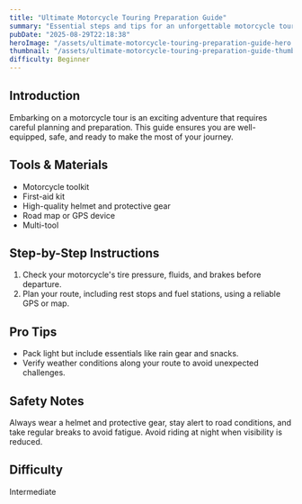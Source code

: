 ```yaml
---
title: "Ultimate Motorcycle Touring Preparation Guide"
summary: "Essential steps and tips for an unforgettable motorcycle touring experience"
pubDate: "2025-08-29T22:18:38"
heroImage: "/assets/ultimate-motorcycle-touring-preparation-guide-hero.jpg"
thumbnail: "/assets/ultimate-motorcycle-touring-preparation-guide-thumb.jpg"
difficulty: Beginner
---
```


<h2>Introduction</h2>
<p>Embarking on a motorcycle tour is an exciting adventure that requires careful planning and preparation. This guide ensures you are well-equipped, safe, and ready to make the most of your journey.</p>
<h2>Tools & Materials</h2>
<ul>
  <li>Motorcycle toolkit</li>
  <li>First-aid kit</li>
  <li>High-quality helmet and protective gear</li>
  <li>Road map or GPS device</li>
  <li>Multi-tool</li>
</ul>
<h2>Step-by-Step Instructions</h2>
<ol>
  <li>Check your motorcycle's tire pressure, fluids, and brakes before departure.</li>
  <li>Plan your route, including rest stops and fuel stations, using a reliable GPS or map.</li>
</ol>
<h2>Pro Tips</h2>
<ul>
  <li>Pack light but include essentials like rain gear and snacks.</li>
  <li>Verify weather conditions along your route to avoid unexpected challenges.</li>
</ul>
<h2>Safety Notes</h2>
<p>Always wear a helmet and protective gear, stay alert to road conditions, and take regular breaks to avoid fatigue. Avoid riding at night when visibility is reduced.</p>
<h2>Difficulty</h2>
<p>Intermediate</p>
